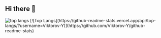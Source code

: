 ## Hi there 👋
<img alt="top langs" src="https://github-readme-stats.vercel.app/api/top-langs/?username=Viktorov-Y&layout=compact"/> 
 [![Top Langs](https://github-readme-stats.vercel.app/api/top-langs/?username=Viktorov-Y)](https://github.com/Viktorov-Y/github-readme-stats)
